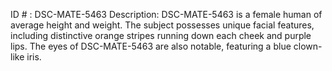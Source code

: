 ID # : DSC-MATE-5463
Description: DSC-MATE-5463 is a female human of average height and weight. The subject possesses unique facial features, including distinctive orange stripes running down each cheek and purple lips. The eyes of DSC-MATE-5463 are also notable, featuring a blue clown-like iris.